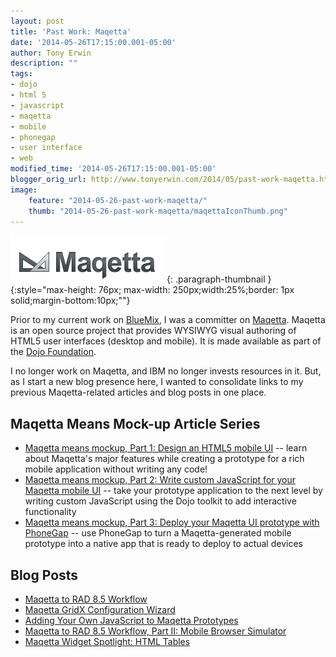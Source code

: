 ```yaml
---
layout: post
title: 'Past Work: Maqetta'
date: '2014-05-26T17:15:00.001-05:00'
author: Tony Erwin
description: ""
tags:
- dojo
- html 5
- javascript
- maqetta
- mobile
- phonegap
- user interface
- web
modified_time: '2014-05-26T17:15:00.001-05:00'
blogger_orig_url: http://www.tonyerwin.com/2014/05/past-work-maqetta.html
image:
    feature: "2014-05-26-past-work-maqetta/"
    thumb: "2014-05-26-past-work-maqetta/maqettaIconThumb.png"
---
```


![Maqetta Logo](/images/2014-05-26-past-work-maqetta/Maqetta_Logo_250x76.png){: .paragraph-thumbnail }{:style="max-height: 76px; max-width: 250px;width:25%;border: 1px solid;margin-bottom:10px;""}

Prior to my current work on <a href="http://www.bluemix.net/" target="_blank">BlueMix</a>, I was a committer on <a href="http://maqetta.org/" target="_blank">Maqetta</a>. Maqetta is an open source project that provides WYSIWYG visual authoring of HTML5 user interfaces (desktop and mobile). It is made available as part of the <a href="http://dojofoundation.org/" target="_blank">Dojo Foundation</a>.

I no longer work on Maqetta, and IBM no longer invests resources in it. But, as I start a new blog presence here, I wanted to consolidate links to my previous Maqetta-related articles and blog posts in one place.

## Maqetta Means Mock-up Article Series
- <a href="http://www.ibm.com/developerworks/web/library/mo-maqetta-1/index.html" target="_blank">Maqetta means mockup, Part 1: Design an HTML5 mobile UI</a> -- learn about Maqetta's major features while creating a prototype for a rich mobile application without writing any code!
- <a href="http://www.ibm.com/developerworks/mobile/library/mo-maqetta-2/index.html" target="_blank">Maqetta means mockup, Part 2: Write custom JavaScript for your Maqetta mobile UI</a> -- take your prototype application to the next level by writing custom JavaScript using the Dojo toolkit to add interactive functionality
- <a href="http://www.ibm.com/developerworks/mobile/library/mo-maqetta-3/index.html" target="_blank">Maqetta means mockup, Part 3: Deploy your Maqetta UI prototype with PhoneGap</a> -- use PhoneGap to turn a Maqetta-generated mobile prototype into a native app that is ready to deploy to actual devices

## Blog Posts
- <a href="https://www.ibm.com/developerworks/community/blogs/MaqettaAuthoring/entry/maqetta_integration_with_rad_8_53" target="_blank">Maqetta to RAD 8.5 Workflow</a>
- <a href="https://www.ibm.com/developerworks/community/blogs/MaqettaAuthoring/entry/maqetta_gridx_configuration_wizard12" target="_blank">Maqetta GridX Configuration Wizard</a>
- <a href="https://www.ibm.com/developerworks/community/blogs/MaqettaAuthoring/entry/adding_custom_javascript3" target="_blank">Adding Your Own JavaScript to Maqetta Prototypes</a>
- <a href="https://www.ibm.com/developerworks/community/blogs/MaqettaAuthoring/entry/maqetta_to_rad_8_5_workflow_part_ii1" target="_blank">Maqetta to RAD 8.5 Workflow, Part II: Mobile Browser Simulator</a>
- <a href="https://www.ibm.com/developerworks/community/blogs/MaqettaAuthoring/entry/maqetta_widget_spotlight_html_tables" target="_blank">Maqetta Widget Spotlight: HTML Tables</a>
